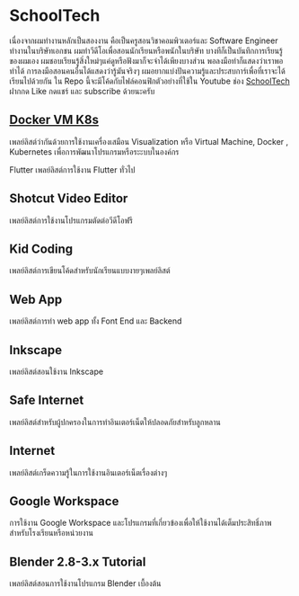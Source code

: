 # SchoolTech
เนื่องจากผมทำงานหลักเป็นสองงาน คือเป็นครูสอนวิชาคอมพิวเตอร์และ Software Engineer ทำงานในบริษัทเอกชน ผมทำวีดีโอเพื่อสอนนักเรียนหรือพนักในบริษัท บางทีก็เป็นบันทึกการเรียนรู้ของผมเอง ผมชอบเรียนรู้สิ่งใหม่ๆแค่ดูหรือฟังมาก็จะจำได้เพียงบางส่วน พอลงมือทำก็แสดงว่าเราพอทำได้ การลงมือสอนคนอื่นได้แสดงว่ารู้มันจริงๆ ผมอยากแบ่งปันความรู้และประสบการ์เพื่อที่เราจะได้เรียนไปด้วยกัน ใน Repo นี้จะมีโค้ดกับไฟล์คอนฟิกตัวอย่างที่ใช้ใน Youtube ช่อง [SchoolTech](https://www.youtube.com/channel/UC4Lawkh4KMANb1JdSi6F90A) ฝากกด Like กดแชร์ และ subscribe ด้วยนะครับ

## [Docker VM K8s](tree/main/Docker%20VM%20K8s)
เพลย์ลิสต์ว่ากันด้วยการใช้งานเครื่องเสมือน Visualization หรือ Virtual Machine,  Docker , Kubernetes เพื่อการพัฒนาโปรแกรมหรือระะบบในองค์กร

Flutter
เพลย์ลิสต์การใช้งาน Flutter ทั่วไป

## Shotcut Video Editor
เพลย์ลิสต์การใช้งานโปรแกรมตัดต่อวีดีโอฟรี

## Kid Coding
เพลย์ลิสต์การเขียนโค้ดสำหรับนักเรียนแบบงายๆเพลย์ลิสต์

## Web App
เพลย์ลิสต์การทำ web app ทั้ง Font End และ Backend

## Inkscape
เพลย์ลิสต์สอนใช้งาน Inkscape

## Safe Internet
เพลย์ลิสต์สำหรับผู้ปกครองในการทำอินเตอร์เน็ตให้ปลอดภัยสำหรับลูกหลาน

## Internet
เพลย์ลิสต์เกร็ดความรู้ในการใช้งานอินเตอร์เน็ตเรื่องต่างๆ

## Google Workspace
การใช้งาน Google Workspace และโปรแกรมที่เกี่ยวข้องเพื่อให้ใช้งานได้เต็มประสิทธิ์ภาพ สำหรับโรงเรียนหรือหน่วยงาน

## Blender 2.8-3.x Tutorial
เพลย์ลิสต์สอนการใช้งานโปรแกรม Blender เบื้องต้น
